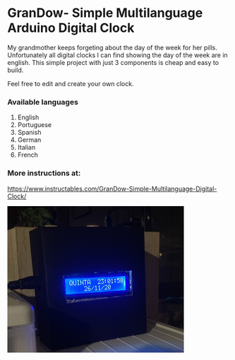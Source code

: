 # GranDow- Simple Multilanguage Arduino Digital Clock

My grandmother keeps forgeting about the day of the week for her pills. Unfortunately all digital clocks I can find showing the day of the week are in english. This simple project with just 3 components is cheap and easy to build.

Feel free to edit and create your own clock.

### Available languages
1. English
2. Portuguese
3. Spanish
4. German
5. Italian
6. French

### More instructions at:

https://www.instructables.com/GranDow-Simple-Multilanguage-Digital-Clock/

<img src="https://github.com/rFarinha/GranDow/blob/main/image_final_clock.png?raw=true" alt="final image">
